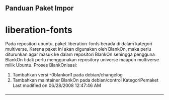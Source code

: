## Panduan Paket Impor
# liberation-fonts
Pada repositori ubuntu, paket liberation-fonts berada di dalam kategori
multiverse. Karena paket ini akan digunakan oleh BlankOn, maka perlu diturunkan
agar masuk ke dalam repositori BlankOn sehingga pengguna BlankOn tidak perlu
menggunakan repository universe maupun multiverse milik Ubuntu.
Proses BlankOnisasi:
   1. Tambahkan versi -0blankon1 pada debian/changelog
   2. Tambahkan maintainer BlankOn pada debian/control
KategoriPemaket
Last modified on 06/28/2008 12:47:46 AM
#### 
    
 
 
 
 
 
---
 
